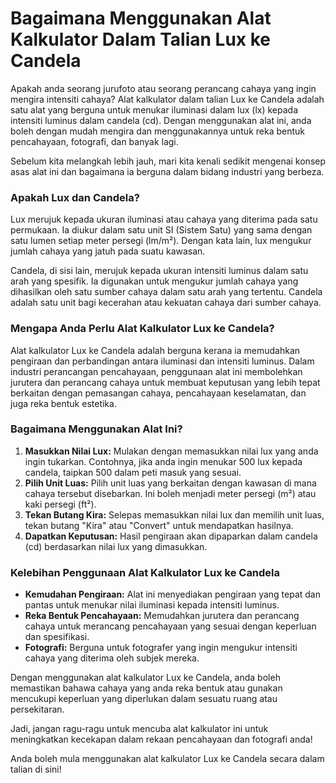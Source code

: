 Bagaimana Menggunakan Alat Kalkulator Dalam Talian Lux ke Candela
=================================================================

Apakah anda seorang jurufoto atau seorang perancang cahaya yang ingin mengira intensiti cahaya? Alat kalkulator dalam talian Lux ke Candela adalah satu alat yang berguna untuk menukar iluminasi dalam lux (lx) kepada intensiti luminus dalam candela (cd). Dengan menggunakan alat ini, anda boleh dengan mudah mengira dan menggunakannya untuk reka bentuk pencahayaan, fotografi, dan banyak lagi.

Sebelum kita melangkah lebih jauh, mari kita kenali sedikit mengenai konsep asas alat ini dan bagaimana ia berguna dalam bidang industri yang berbeza.

### Apakah Lux dan Candela?

Lux merujuk kepada ukuran iluminasi atau cahaya yang diterima pada satu permukaan. Ia diukur dalam satu unit SI (Sistem Satu) yang sama dengan satu lumen setiap meter persegi (lm/m²). Dengan kata lain, lux mengukur jumlah cahaya yang jatuh pada suatu kawasan.

Candela, di sisi lain, merujuk kepada ukuran intensiti luminus dalam satu arah yang spesifik. Ia digunakan untuk mengukur jumlah cahaya yang dihasilkan oleh satu sumber cahaya dalam satu arah yang tertentu. Candela adalah satu unit bagi kecerahan atau kekuatan cahaya dari sumber cahaya.

### Mengapa Anda Perlu Alat Kalkulator Lux ke Candela?

Alat kalkulator Lux ke Candela adalah berguna kerana ia memudahkan pengiraan dan perbandingan antara iluminasi dan intensiti luminus. Dalam industri perancangan pencahayaan, penggunaan alat ini membolehkan jurutera dan perancang cahaya untuk membuat keputusan yang lebih tepat berkaitan dengan pemasangan cahaya, pencahayaan keselamatan, dan juga reka bentuk estetika.

### Bagaimana Menggunakan Alat Ini?

1. **Masukkan Nilai Lux:** Mulakan dengan memasukkan nilai lux yang anda ingin tukarkan. Contohnya, jika anda ingin menukar 500 lux kepada candela, taipkan 500 dalam peti masuk yang sesuai.
2. **Pilih Unit Luas:** Pilih unit luas yang berkaitan dengan kawasan di mana cahaya tersebut disebarkan. Ini boleh menjadi meter persegi (m²) atau kaki persegi (ft²).
3. **Tekan Butang Kira:** Selepas memasukkan nilai lux dan memilih unit luas, tekan butang "Kira" atau "Convert" untuk mendapatkan hasilnya.
4. **Dapatkan Keputusan:** Hasil pengiraan akan dipaparkan dalam candela (cd) berdasarkan nilai lux yang dimasukkan.

### Kelebihan Penggunaan Alat Kalkulator Lux ke Candela

- **Kemudahan Pengiraan:** Alat ini menyediakan pengiraan yang tepat dan pantas untuk menukar nilai iluminasi kepada intensiti luminus.
- **Reka Bentuk Pencahayaan:** Memudahkan jurutera dan perancang cahaya untuk merancang pencahayaan yang sesuai dengan keperluan dan spesifikasi.
- **Fotografi:** Berguna untuk fotografer yang ingin mengukur intensiti cahaya yang diterima oleh subjek mereka.

Dengan menggunakan alat kalkulator Lux ke Candela, anda boleh memastikan bahawa cahaya yang anda reka bentuk atau gunakan mencukupi keperluan yang diperlukan dalam sesuatu ruang atau persekitaran.

Jadi, jangan ragu-ragu untuk mencuba alat kalkulator ini untuk meningkatkan kecekapan dalam rekaan pencahayaan dan fotografi anda!

Anda boleh mula menggunakan alat kalkulator Lux ke Candela secara dalam talian di sini!